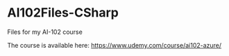 # AI102Files-CSharp
Files for my AI-102 course

The course is available here: https://www.udemy.com/course/ai102-azure/

